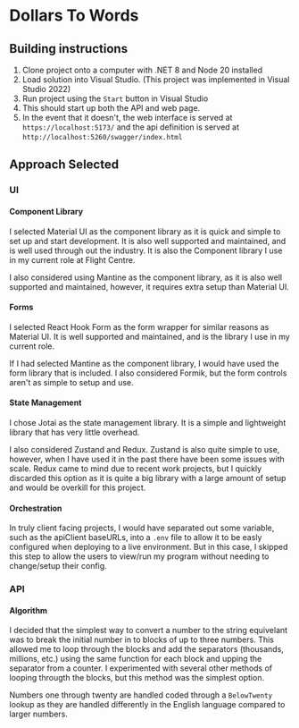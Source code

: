 # Dollars To Words

## Building instructions

1. Clone project onto a computer with .NET 8 and Node 20 installed
2. Load solution into Visual Studio. (This project was implemented in Visual Studio 2022)
3. Run project using the `Start` button in Visual Studio
4. This should start up both the API and web page.
5. In the event that it doesn't, the web interface is served at `https://localhost:5173/` and the api definition is served at `http://localhost:5260/swagger/index.html`

## Approach Selected

### UI

#### Component Library

I selected Material UI as the component library as it is quick and simple to set up and start development. It is also well supported and maintained, and is well used through out the industry. It is also the Component library I use in my current role at Flight Centre. 

I also considered using Mantine as the component library, as it is also well supported and maintained, however, it requires extra setup than Material UI.

#### Forms

I selected React Hook Form as the form wrapper for similar reasons as Material UI. It is well supported and maintained, and is the library I use in my current role.

If I had selected Mantine as the component library, I would have used the form library that is included. I also considered Formik, but the form controls aren't as simple to setup and use.

#### State Management

I chose Jotai as the state management library. It is a simple and lightweight library that has very little overhead. 

I also considered Zustand and Redux. Zustand is also quite simple to use, however, when I have used it in the past there have been some issues with scale. Redux came to mind due to recent work projects, but I quickly discarded this option as it is quite a big library with a large amount of setup and would be overkill for this project.

#### Orchestration

In truly client facing projects, I would have separated out some variable, such as the apiClient baseURLs, into a `.env` file to allow it to be easly configured when deploying to a live environment. But in this case, I skipped this step to allow the users to view/run my program without needing to change/setup their config.

### API

#### Algorithm

I decided that the simplest way to convert a number to the string equivelant was to break the initial number in to blocks of up to three numbers. This allowed me to loop through the blocks and add the separators (thousands, millions, etc.) using the same function for each block and upping the separator from a counter. I experimented with several other methods of looping througth the blocks, but this method was the simplest option. 

Numbers one through twenty are handled coded through a `BelowTwenty` lookup as they are handled differently in the English language compared to larger numbers.